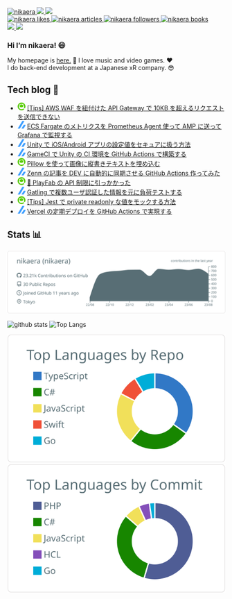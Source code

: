 <a href="https://github.com/nikaera/">
  <img src="https://komarev.com/ghpvc/?username=nikaera" alt="nikaera" />
</a>
<a href="http://twitter.com/n1kaera">
  <img height="20" src="https://img.shields.io/twitter/follow/n1kaera?label=Twitter&logo=twitter&style=flat" />
</a>
<a href="https://github.com/nikaera">
  <img height="20" src="https://img.shields.io/github/followers/nikaera?label=follow&logo=github&style=flat" />
</a>
<br/>
<a href="https://zenn.dev/nikaera">
  <img src="https://zenn.badge.nikaera.com/s/nikaera/likes?style=plastic&ver=1" alt="nikaera likes" />
</a>
<a href="https://zenn.dev/nikaera/articles">
  <img src="https://zenn.badge.nikaera.com/s/nikaera/articles?style=plastic&ver=1" alt="nikaera articles" />
</a>
<a href="https://zenn.dev/nikaera/followers">
  <img src="https://zenn.badge.nikaera.com/s/nikaera/followers?style=plastic&ver=1" alt="nikaera followers" />
</a>
<a href="https://zenn.dev/nikaera/books">
  <img src="https://zenn.badge.nikaera.com/s/nikaera/books?style=plastic&ver=1" alt="nikaera books" />
</a>
<br/>
<a href="http://qiita.com/nikaera">
  <img height="20" src="https://qiita-badge.apiapi.app/s/nikaera/posts.svg" />
</a>
<a href="http://qiita.com/nikaera">
  <img height="20" src="https://qiita-badge.apiapi.app/s/nikaera/contributions.svg" />
</a>

### Hi I’m nikaera! 😄

My homepage is [here.](https://nikaera.com) :memo: I love music and video games. :heart:  
I do back-end development at a Japanese xR company. :sunglasses:

## Tech blog :hammer:

<!--[START github.com/ikawaha/feedsnippet]--><!--[2023-08-27T20:02:14Z]-->
* ![](./icon/qiita.png) [[Tips] AWS WAF を紐付けた API Gateway で 10KB を超えるリクエストを送信できない](https://qiita.com/nikaera/items/9c8f347622ab9e797ac7)
* ![](./icon/zenn.png) [ECS Fargate のメトリクスを Prometheus Agent 使って AMP に送って Grafana で監視する](https://zenn.dev/nikaera/articles/aws-ecs-fargate-amp-grafana)
* ![](./icon/zenn.png) [Unity で iOS/Android アプリの設定値をセキュアに扱う方法](https://zenn.dev/nikaera/articles/unity-ios-android-secret-manager)
* ![](./icon/zenn.png) [GameCI で Unity の CI 環境を GitHub Actions で構築する](https://zenn.dev/nikaera/articles/unity-gameci-github-actions)
* ![](./icon/qiita.png) [Pillow を使って画像に縦書きテキストを埋め込む](https://qiita.com/nikaera/items/164ba0e19bd80e4778aa)
* ![](./icon/zenn.png) [Zenn の記事を DEV に自動的に同期させる GitHub Actions 作ってみた](https://zenn.dev/nikaera/articles/sync-zenn-with-dev-action)
* ![](./icon/qiita.png) [📔 PlayFab の API 制限に引っかかった](https://qiita.com/nikaera/items/a7d65e9fcae20a42123a)
* ![](./icon/zenn.png) [Gatling で複数ユーザ認証した情報を元に負荷テストする](https://zenn.dev/nikaera/articles/gatling-multiuser)
* ![](./icon/qiita.png) [[Tips] Jest で private readonly な値をモックする方法](https://qiita.com/nikaera/items/ad65a05e8f7c4950f30e)
* ![](./icon/zenn.png) [Vercel の定期デプロイを GitHub Actions で実現する](https://zenn.dev/nikaera/articles/vercel-github-actions)
<!--[END github.com/ikawaha/feedsnippet]-->

## Stats :bar_chart:

[![](https://raw.githubusercontent.com/nikaera/nikaera/main/profile-summary-card-output/default/0-profile-details.svg)](https://github.com/vn7n24fzkq/github-profile-summary-cards)

<p align="left">
  <img alt="github stats" height="150px" src="https://github-readme-stats.vercel.app/api?username=nikaera&count_private=true&show_icons=true&show_icons=true&theme=graywhite" />
  <img alt="Top Langs" height="140px" src="https://github-readme-stats.vercel.app/api/top-langs/?username=nikaera&layout=compact&count_private=true&show_icons=true&show_icons=true&theme=graywhite" />
</p>

[![](https://raw.githubusercontent.com/nikaera/nikaera/main/profile-summary-card-output/default/1-repos-per-language.svg)](https://github.com/vn7n24fzkq/github-profile-summary-cards)
[![](https://raw.githubusercontent.com/nikaera/nikaera/main/profile-summary-card-output/default/2-most-commit-language.svg)](https://github.com/vn7n24fzkq/github-profile-summary-cards)

<!--
**nikaera/nikaera** is a ✨ _special_ ✨ repository because its `README.md` (this file) appears on your GitHub profile.

Here are some ideas to get you started:

- 🔭 I’m currently working on ...
- 🌱 I’m currently learning ...
- 👯 I’m looking to collaborate on ...
- 🤔 I’m looking for help with ...
- 💬 Ask me about ...
- 📫 How to reach me: ...
- 😄 Pronouns: ...
- ⚡ Fun fact: ...
-->
